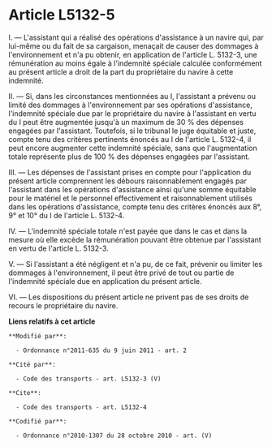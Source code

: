 # Article L5132-5

I. ― L'assistant qui a réalisé des opérations d'assistance à un navire qui, par lui-même ou du fait de sa cargaison, menaçait
de causer des dommages à l'environnement et n'a pu obtenir, en application de l'article L. 5132-3, une rémunération au moins
égale à l'indemnité spéciale calculée conformément au présent article a droit de la part du propriétaire du navire à cette
indemnité. 

II. ― Si, dans les circonstances mentionnées au I, l'assistant a prévenu ou limité des dommages à l'environnement par ses
opérations d'assistance, l'indemnité spéciale due par le propriétaire du navire à l'assistant en vertu du I peut être
augmentée jusqu'à un maximum de 30 % des dépenses engagées par l'assistant. Toutefois, si le tribunal le juge équitable et
juste, compte tenu des critères pertinents énoncés au I de l'article L. 5132-4, il peut encore augmenter cette indemnité
spéciale, sans que l'augmentation totale représente plus de 100 % des dépenses engagées par l'assistant. 

III. ― Les dépenses de l'assistant prises en compte pour l'application du présent article comprennent les débours
raisonnablement engagés par l'assistant dans les opérations d'assistance ainsi qu'une somme équitable pour le matériel et le
personnel effectivement et raisonnablement utilisés dans les opérations d'assistance, compte tenu des critères énoncés aux
8°, 9° et 10° du I de l'article L. 5132-4. 

IV. ― L'indemnité spéciale totale n'est payée que dans le cas et dans la mesure où elle excède la rémunération pouvant être
obtenue par l'assistant en vertu de l'article L. 5132-3. 

V. ― Si l'assistant a été négligent et n'a pu, de ce fait, prévenir ou limiter les dommages à l'environnement, il peut être
privé de tout ou partie de l'indemnité spéciale due en application du présent article. 

VI. ― Les dispositions du présent article ne privent pas de ses droits de recours le propriétaire du navire.

**Liens relatifs à cet article**

	**Modifié par**:

	  - Ordonnance n°2011-635 du 9 juin 2011 - art. 2

	**Cité par**:

	  - Code des transports - art. L5132-3 (V)

	**Cite**:

	  - Code des transports - art. L5132-4

	**Codifié par**:

	  - Ordonnance n°2010-1307 du 28 octobre 2010 - art. (V)
